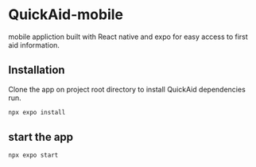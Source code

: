 # QuickAid-mobile
mobile appliction built with React native and expo for easy access to first aid information.

## Installation
Clone the app
on project root directory to install  QuickAid dependencies run.

```bash
npx expo install
```
## start the app

```bash
npx expo start
```
